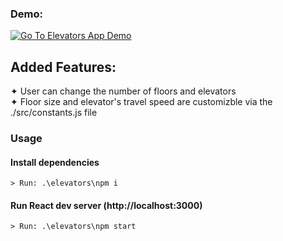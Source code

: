

### Demo:
[![Go To Elevators App Demo](https://img.youtube.com/vi/nSzpFszAmAU/0.jpg)](https://www.youtube.com/watch?v=nSzpFszAmAU)


## Added Features:

✦ User can change the number of floors and elevators<br/>
✦ Floor size and elevator's travel speed are customizble via the ./src/constants.js file

### Usage
#### Install dependencies
```
> Run: .\elevators\npm i
```
#### Run React dev server (http://localhost:3000)
```
> Run: .\elevators\npm start
```

